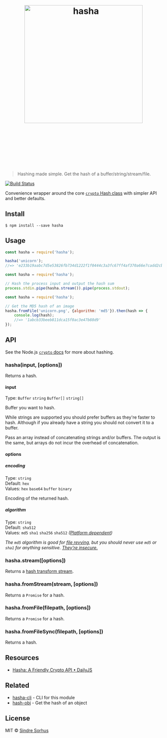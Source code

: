 <h1 align="center">
	<br>
	<br>
	<br>
	<img width="380" src="https://rawgit.com/sindresorhus/hasha/master/media/logo.svg" alt="hasha">
	<br>
	<br>
	<br>
	<br>
	<br>
</h1>

> Hashing made simple. Get the hash of a buffer/string/stream/file.

[![Build Status](https://travis-ci.org/sindresorhus/hasha.svg?branch=master)](https://travis-ci.org/sindresorhus/hasha)

Convenience wrapper around the core [`crypto` Hash class](https://nodejs.org/api/crypto.html#crypto_crypto_createhash_algorithm) with simpler API and better defaults.


## Install

```
$ npm install --save hasha
```


## Usage

```js
const hasha = require('hasha');

hasha('unicorn');
//=> 'e233b19aabc7d5e53826fb734d1222f1f0444c3a3fc67ff4af370a66e7cadd2cb24009f1bc86f0bed12ca5fcb226145ad10fc5f650f6ef0959f8aadc5a594b27'
```

```js
const hasha = require('hasha');

// Hash the process input and output the hash sum
process.stdin.pipe(hasha.stream()).pipe(process.stdout);
```

```js
const hasha = require('hasha');

// Get the MD5 hash of an image
hasha.fromFile('unicorn.png', {algorithm: 'md5'}).then(hash => {
	console.log(hash);
	//=> '1abcb33beeb811dca15f0ac3e47b88d9'
});
```


## API

See the Node.js [`crypto` docs](https://nodejs.org/api/crypto.html#crypto_crypto_createhash_algorithm) for more about hashing.

### hasha(input, [options])

Returns a hash.

#### input

Type: `Buffer` `string` `Buffer[]` `string[]`

Buffer you want to hash.

While strings are supported you should prefer buffers as they're faster to hash. Although if you already have a string you should not convert it to a buffer.

Pass an array instead of concatenating strings and/or buffers. The output is the same, but arrays do not incur the overhead of concatenation.

#### options

##### encoding

Type: `string`<br>
Default: `hex`<br>
Values: `hex` `base64` `buffer` `binary`

Encoding of the returned hash.

##### algorithm

Type: `string`<br>
Default: `sha512`<br>
Values: `md5` `sha1` `sha256` `sha512` *([Platform dependent](https://nodejs.org/api/crypto.html#crypto_crypto_createhash_algorithm))*

*The `md5` algorithm is good for [file revving](https://github.com/sindresorhus/rev-hash), but you should never use `md5` or `sha1` for anything sensitive. [They're insecure.](http://googleonlinesecurity.blogspot.no/2014/09/gradually-sunsetting-sha-1.html)*

### hasha.stream([options])

Returns a [hash transform stream](https://nodejs.org/api/crypto.html#crypto_class_hash).

### hasha.fromStream(stream, [options])

Returns a `Promise` for a hash.

### hasha.fromFile(filepath, [options])

Returns a `Promise` for a hash.

### hasha.fromFileSync(filepath, [options])

Returns a hash.


## Resources

- [Hasha: A Friendly Crypto API • DailyJS](http://dailyjs.com/2015/06/12/hasha-a-friendly-crypto-api/)


## Related

- [hasha-cli](https://github.com/sindresorhus/hasha-cli) - CLI for this module
- [hash-obj](https://github.com/sindresorhus/hash-obj) - Get the hash of an object


## License

MIT © [Sindre Sorhus](https://sindresorhus.com)
